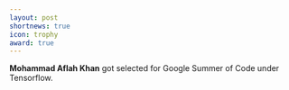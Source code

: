 ```yaml
---
layout: post
shortnews: true
icon: trophy
award: true
---
```


<b>Mohammad Aflah Khan</b> got selected for Google Summer of Code under Tensorflow.